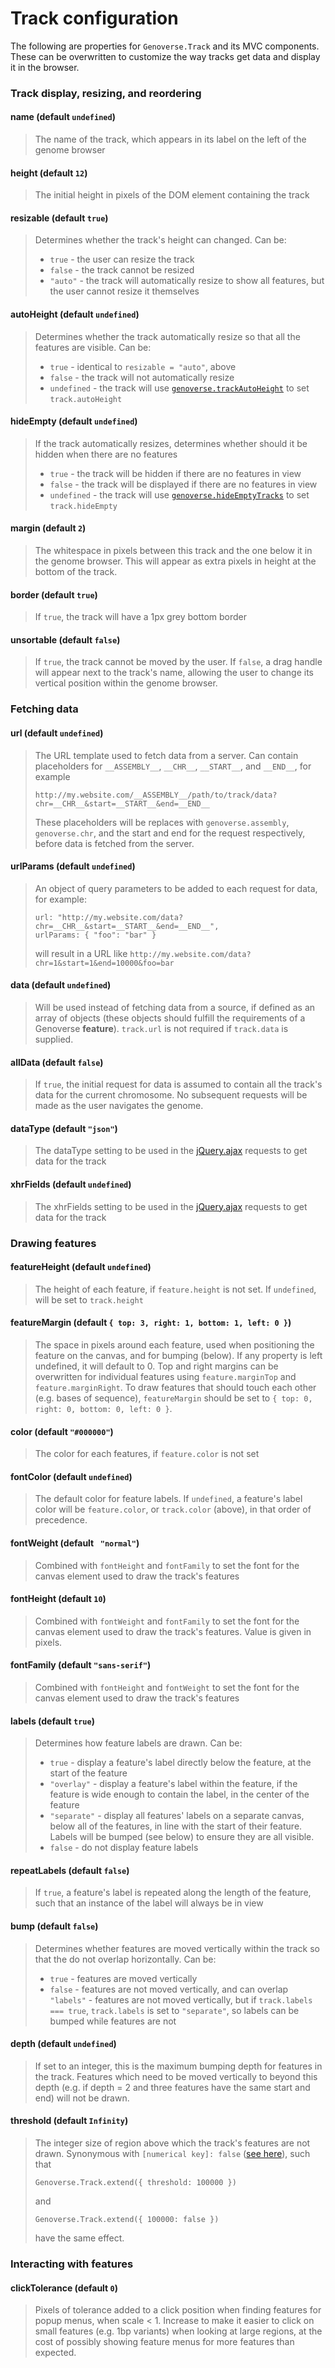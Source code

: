 # Track configuration

The following are properties for `Genoverse.Track` and its MVC components. These can be overwritten to customize the way tracks get data and display it in the browser.

### Track display, resizing, and reordering

#### name (default `undefined`)
> The name of the track, which appears in its label on the left of the genome browser

#### height (default `12`)
> The initial height in pixels of the DOM element containing the track

#### resizable (default `true`)
> Determines whether the track's height can changed. Can be:
>
> - `true` - the user can resize the track
> - `false` - the track cannot be resized
> - `"auto"` - the track will automatically resize to show all features, but the user cannot resize it themselves

#### autoHeight (default `undefined`)
> Determines whether the track automatically resize so that all the features are visible. Can be:
>
> - `true` - identical to `resizable = "auto"`, above
> - `false` - the track will not automatically resize
> - `undefined` - the track will use [`genoverse.trackAutoHeight`](/docs/configuration.md#trackautoheight-default-false) to set `track.autoHeight`

#### hideEmpty (default `undefined`)
> If the track automatically resizes, determines whether should it be hidden when there are no features
>
> - `true` - the track will be hidden if there are no features in view
> - `false` - the track will be displayed if there are no features in view 
> - `undefined` - the track will use [`genoverse.hideEmptyTracks`](/docs/configuration.md#hideemptytracks-default-true) to set `track.hideEmpty`

#### margin (default `2`)
> The whitespace in pixels between this track and the one below it in the genome browser. This will appear as extra pixels in height at the bottom of the track.

#### border (default `true`)
> If `true`, the track will have a 1px grey bottom border

#### unsortable (default `false`)
> If `true`, the track cannot be moved by the user. If `false`, a drag handle will appear next to the track's name, allowing the user to change its vertical position within the genome browser.


### Fetching data

#### url (default `undefined`)
> The URL template used to fetch data from a server. Can contain placeholders for `__ASSEMBLY__`, `__CHR__`, `__START__`, and `__END__`, for example 
> ```
> http://my.website.com/__ASSEMBLY__/path/to/track/data?chr=__CHR__&start=__START__&end=__END__
> ```
> These placeholders will be replaces with `genoverse.assembly`, `genoverse.chr`, and the start and end for the request respectively, before data is fetched from the server.

#### urlParams (default `undefined`)
> An object of query parameters to be added to each request for data, for example:
> ```
> url: "http://my.website.com/data?chr=__CHR__&start=__START__&end=__END__",
> urlParams: { "foo": "bar" }
> ```
> will result in a URL like `http://my.website.com/data?chr=1&start=1&end=10000&foo=bar`

#### data (default `undefined`)
> Will be used instead of fetching data from a source, if defined as an array of objects (these objects should fulfill the requirements of a Genoverse **feature**). `track.url` is not required if `track.data` is supplied.

#### allData (default `false`)
> If `true`, the initial request for data is assumed to contain all the track's data for the current chromosome. No subsequent requests will be made as the user navigates the genome.

#### dataType (default `"json"`)
> The dataType setting to be used in the [jQuery.ajax](http://api.jquery.com/jQuery.ajax/#jQuery-ajax-settings) requests to get data for the track

#### xhrFields (default `undefined`)
> The xhrFields setting to be used in the [jQuery.ajax](http://api.jquery.com/jQuery.ajax/#jQuery-ajax-settings) requests to get data for the track

### Drawing features

#### featureHeight (default `undefined`)
> The height of each feature, if `feature.height` is not set. If `undefined`,  will be set to `track.height`

#### featureMargin (default `{ top: 3, right: 1, bottom: 1, left: 0 }`)
> The space in pixels around each feature, used when positioning the feature on the canvas, and for bumping (below). If any property is left undefined, it will default to 0. Top and right margins can be overwritten for individual features using `feature.marginTop` and `feature.marginRight`. To draw features that should touch each other (e.g. bases of sequence), `featureMargin` should be set to `{ top: 0, right: 0, bottom: 0, left: 0 }`.

#### color (default `"#000000"`)
> The color for each features, if `feature.color` is not set

#### fontColor (default `undefined`)
> The default color for feature labels. If `undefined`, a feature's label color will be `feature.color`, or `track.color` (above), in that order of precedence.

#### fontWeight (default ` "normal"`)
> Combined with `fontHeight` and `fontFamily` to set the font for the canvas element used to draw the track's features

#### fontHeight (default `10`)
> Combined with `fontWeight` and `fontFamily` to set the font for the canvas element used to draw the track's features. Value is given in pixels.

#### fontFamily (default `"sans-serif"`)
> Combined with `fontHeight` and `fontWeight` to set the font for the canvas element used to draw the track's features

#### labels (default `true`)
> Determines how feature labels are drawn. Can be:
> 
> - `true` - display a feature's label directly below the feature, at the start of the feature
> - `"overlay"` - display a feature's label within the feature, if the feature is wide enough to contain the label, in the center of the feature
> - `"separate"` - display all features' labels on a separate canvas, below all of the features, in line with the start of their feature. Labels will be bumped (see below) to ensure they are all visible.
> - `false` - do not display feature labels

#### repeatLabels (default `false`)
> If `true`, a feature's label is repeated along the length of the feature, such that an instance of the label will always be in view

#### bump (default `false`)
> Determines whether features are moved vertically within the track so that the do not overlap horizontally. Can be:
> 
> - `true` - features are moved vertically
> - `false` - features are not moved vertically, and can overlap
> `"labels"` - features are not moved vertically, but if `track.labels === true`, `track.labels` is set to `"separate"`, so labels can be bumped while features are not

#### depth (default `undefined`)
> If set to an integer, this is the maximum bumping depth for features in the track. Features which need to be moved vertically to beyond this depth (e.g. if depth = 2 and three features have the same start and end) will not be drawn.

#### threshold (default `Infinity`)
> The integer size of region above which the track's features are not drawn. Synonymous with `[numerical key]: false` ([see here](/docs/tracks.md#multiple-models-and-views)), such that 
> ```
> Genoverse.Track.extend({ threshold: 100000 })
> ``` 
> and 
> ```
> Genoverse.Track.extend({ 100000: false })
> ```
> have the same effect.

### Interacting with features

#### clickTolerance (default `0`)
> Pixels of tolerance added to a click position when finding features for popup menus, when scale < 1. Increase to make it easier to click on small features (e.g. 1bp variants) when looking at large regions, at the cost of possibly showing feature menus for more features than expected.

